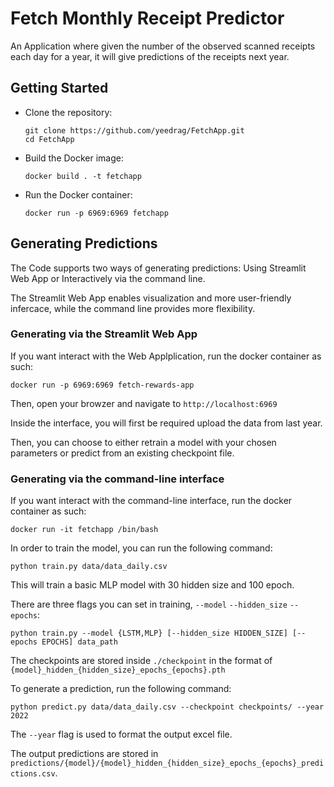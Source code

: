 # Fetch Monthly Receipt Predictor
An Application where given the number of the observed scanned receipts each day for a year, it will give predictions of the receipts next year.
## Getting Started
- Clone the repository:
  ```
  git clone https://github.com/yeedrag/FetchApp.git
  cd FetchApp
  ```
- Build the Docker image:
  ```
  docker build . -t fetchapp
  ```
- Run the Docker container:
  ```
  docker run -p 6969:6969 fetchapp
  ```
## Generating Predictions
The Code supports two ways of generating predictions: Using Streamlit Web App or Interactively via the command line.

The Streamlit Web App enables visualization and more user-friendly infercace, while the command line provides more flexibility.

### Generating via the Streamlit Web App
If you want interact with the Web Applplication, run the docker container as such:
```
docker run -p 6969:6969 fetch-rewards-app
```
Then, open your browzer and navigate to ```http://localhost:6969```

Inside the interface, you will first be required upload the data from last year.

Then, you can choose to either retrain a model with your chosen parameters or predict from an existing checkpoint file.


### Generating via the command-line interface 
If you want interact with the command-line interface, run the docker container as such:
```
docker run -it fetchapp /bin/bash
```
In order to train the model, you can run the following command:
```
python train.py data/data_daily.csv
```
This will train a basic MLP model with 30 hidden size and 100 epoch.

There are three flags you can set in training, ```--model``` ```--hidden_size``` ```--epochs```:
```
python train.py --model {LSTM,MLP} [--hidden_size HIDDEN_SIZE] [--epochs EPOCHS] data_path
```
The checkpoints are stored inside ```./checkpoint``` in the format of ```{model}_hidden_{hidden_size}_epochs_{epochs}.pth```

To generate a prediction, run the following command:
```
python predict.py data/data_daily.csv --checkpoint checkpoints/ --year 2022
```
The ```--year``` flag is used to format the output excel file.

The output predictions are stored in ```predictions/{model}/{model}_hidden_{hidden_size}_epochs_{epochs}_predictions.csv```.




